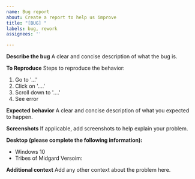 ```yaml
---
name: Bug report
about: Create a report to help us improve
title: "[BUG] "
labels: bug, rework
assignees: ''

---
```


**Describe the bug**
A clear and concise description of what the bug is.

**To Reproduce**
Steps to reproduce the behavior:
1. Go to '...'
2. Click on '....'
3. Scroll down to '....'
4. See error

**Expected behavior**
A clear and concise description of what you expected to happen.

**Screenshots**
If applicable, add screenshots to help explain your problem.

**Desktop (please complete the following information):**
 - Windows 10
 - Tribes of Midgard Versoim:

**Additional context**
Add any other context about the problem here.
